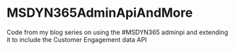 # MSDYN365AdminApiAndMore
Code from my blog series on using the #MSDYN365 adminpi and extending it to include the Customer Engagement data API
